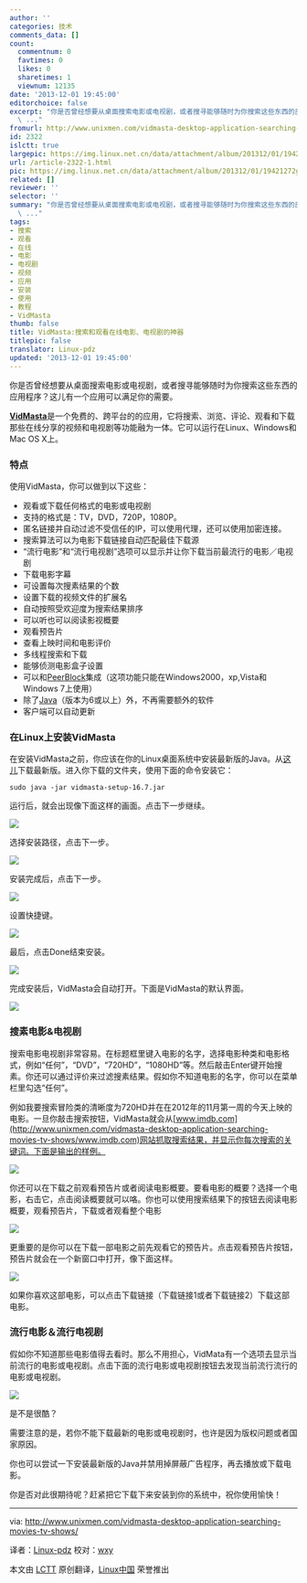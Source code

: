 ```yaml
---
author: ''
categories: 技术
comments_data: []
count:
  commentnum: 0
  favtimes: 0
  likes: 0
  sharetimes: 1
  viewnum: 12135
date: '2013-12-01 19:45:00'
editorchoice: false
excerpt: "你是否曾经想要从桌面搜索电影或电视剧，或者搜寻能够随时为你搜索这些东西的应用程序？这儿有一个应用可以满足你的需要。\r\nVidMasta是一个免费的、跨平台的的应用，它将搜索、浏览、评论、观看和下载那些在线分享的
  \ ..."
fromurl: http://www.unixmen.com/vidmasta-desktop-application-searching-movies-tv-shows/
id: 2322
islctt: true
largepic: https://img.linux.net.cn/data/attachment/album/201312/01/19421272g5jg165z29f1cf.jpg
url: /article-2322-1.html
pic: https://img.linux.net.cn/data/attachment/album/201312/01/19421272g5jg165z29f1cf.jpg.thumb.jpg
related: []
reviewer: ''
selector: ''
summary: "你是否曾经想要从桌面搜索电影或电视剧，或者搜寻能够随时为你搜索这些东西的应用程序？这儿有一个应用可以满足你的需要。\r\nVidMasta是一个免费的、跨平台的的应用，它将搜索、浏览、评论、观看和下载那些在线分享的
  \ ..."
tags:
- 搜索
- 观看
- 在线
- 电影
- 电视剧
- 视频
- 应用
- 安装
- 使用
- 教程
- VidMasta
thumb: false
title: VidMasta:搜索和观看在线电影、电视剧的神器
titlepic: false
translator: Linux-pdz
updated: '2013-12-01 19:45:00'
---
```


你是否曾经想要从桌面搜索电影或电视剧，或者搜寻能够随时为你搜索这些东西的应用程序？这儿有一个应用可以满足你的需要。


[**VidMasta**](https://sites.google.com/site/algwares/vidmasta)是一个免费的、跨平台的的应用，它将搜索、浏览、评论、观看和下载那些在线分享的视频和电视剧等功能融为一体。它可以运行在Linux、Windows和Mac OS X上。


### 特点


使用VidMasta，你可以做到以下这些：


* 观看或下载任何格式的电影或电视剧
* 支持的格式是：TV，DVD，720P，1080P。
* 匿名链接并自动过滤不受信任的IP，可以使用代理，还可以使用加密连接。
* 搜索算法可以为电影下载链接自动匹配最佳下载源
* “流行电影”和“流行电视剧”选项可以显示并让你下载当前最流行的电影／电视剧
* 下载电影字幕
* 可设置每次搜素结果的个数
* 设置下载的视频文件的扩展名
* 自动按照受欢迎度为搜索结果排序
* 可以听也可以阅读影视概要
* 观看预告片
* 查看上映时间和电影评价
* 多线程搜索和下载
* 能够侦测电影盒子设置
* 可以和[PeerBlock](http://www.peerblock.com/)集成（这项功能只能在Windows2000，xp,Vista和Windows 7上使用）
* 除了[Java](http://www.java.com/)（版本为6或以上）外，不再需要额外的软件
* 客户端可以自动更新


### 在Linux上安装VidMasta


在安装VidMasta之前，你应该在你的Linux桌面系统中安装最新版的Java。从[这儿](http://sourceforge.net/projects/vidmasta/)下载最新版。进入你下载的文件夹，使用下面的命令安装它：



```
sudo java -jar vidmasta-setup-16.7.jar

```

运行后，就会出现像下面这样的画面。点击下一步继续。


![](https://img.linux.net.cn/data/attachment/album/201312/01/19421272g5jg165z29f1cf.jpg)


选择安装路径，点击下一步。


![](https://img.linux.net.cn/data/attachment/album/201312/01/194214rirpieirxzxiu4xi.jpg)


安装完成后，点击下一步。


![](https://img.linux.net.cn/data/attachment/album/201312/01/194221g4j09g1sji2es2xk.jpg)


设置快捷键。


![](https://img.linux.net.cn/data/attachment/album/201312/01/194225znqfc5116fslbmks.jpg)


最后，点击Done结束安装。


![](https://img.linux.net.cn/data/attachment/album/201312/01/194227quoo6scsocqqqzqg.jpg)


完成安装后，VidMasta会自动打开。下面是VidMasta的默认界面。


![](https://img.linux.net.cn/data/attachment/album/201312/01/1942294t90i7fi4zoaghto.jpg)


### 搜素电影&电视剧


搜索电影电视剧非常容易。在标题框里键入电影的名字，选择电影种类和电影格式，例如“任何”，“DVD”，“720HD”，“1080HD”等。然后敲击Enter键开始搜素。你还可以通过评价来过滤搜素结果。假如你不知道电影的名字，你可以在菜单栏里勾选“任何”。


例如我要搜索冒险类的清晰度为720HD并在在2012年的11月第一周的今天上映的电影。一旦你敲击搜索按钮，VidMasta就会从[www.imdb.com](http://www.unixmen.com/vidmasta-desktop-application-searching-movies-tv-shows/www.imdb.com)网站抓取搜索结果，并显示你每次搜索的关键词。下面是输出的样例。


![](https://img.linux.net.cn/data/attachment/album/201312/01/194232edoohdokhnvrehhn.jpg)


你还可以在下载之前观看预告片或者阅读电影概要。要看电影的概要？选择一个电影，右击它，点击阅读概要就可以咯。你也可以使用搜索结果下的按钮去阅读电影概要，观看预告片，下载或者观看整个电影


![](https://img.linux.net.cn/data/attachment/album/201312/01/194257z6cylwc3ulu6lnwl.jpg)


更重要的是你可以在下载一部电影之前先观看它的预告片。点击观看预告片按钮，预告片就会在一个新窗口中打开，像下面这样。


![](https://img.linux.net.cn/data/attachment/album/201312/01/194303rrclkreutr3rkcr2.jpg)


如果你喜欢这部电影，可以点击下载链接（下载链接1或者下载链接2）下载这部电影。


### 流行电影＆流行电视剧


假如你不知道那些电影值得去看时。那么不用担心，VidMata有一个选项去显示当前流行的电影或电视剧。点击下面的流行电影或电视剧按钮去发现当前流行流行的电影或电视剧。


![](https://img.linux.net.cn/data/attachment/album/201404/08/161610tf3jtiisz4nyo4jf.jpg)


是不是很酷？


需要注意的是，若你不能下载最新的电影或电视剧时，也许是因为版权问题或者国家原因。


你也可以尝试一下安装最新版的Java并禁用掉屏蔽广告程序，再去播放或下载电影。


你是否对此很期待呢？赶紧把它下载下来安装到你的系统中，祝你使用愉快！




---


via: <http://www.unixmen.com/vidmasta-desktop-application-searching-movies-tv-shows/>


译者：[Linux-pdz](https://github.com/Linux-pdz) 校对：[wxy](https://github.com/wxy)


本文由 [LCTT](https://github.com/LCTT/TranslateProject) 原创翻译，[Linux中国](http://linux.cn/) 荣誉推出